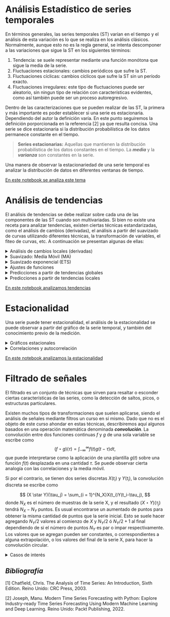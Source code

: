 # Análisis Estadístico de series temporales

En términos generales, las series temporales (ST) varían en el tiempo y el análisis de esta variación es lo que se realiza en los análisis clásicos. Normalmente, aunque esto no es la regla general, se intenta descomponer a las variaciones que sigue la ST en los siguientes términos:
1. Tendencia: se suele representar mediante una función monótona que sigue la  media de la serie.
2. Fluctuaciones estacionales: cambios periódicos que sufre la ST. 
3. Fluctuaciones cíclicas: cambios cíclicos que sufre la ST sin un período exacto.
3. Fluctuaciones irregulares: este tipo de fluctuaciones puede ser aleatorio, sin ningun tipo de relación con características evidentes, como así también puede ser un proceso autoregresivo.

Dentro de las caracterizaciones que se pueden realizar de las ST, la primera y más importante es poder establecer si una serie es estacionaria. Dependiendo del autor la definición varía. En este punto seguiremos la definición porporcionada en la referencia [2] ya que resulta concisa. Una serie se dice estacionaria si la distribución probabilística de los datos permanece constante en el tiempo. 

> **Series estacionarias:** Aquellas que mantienen la distribución probabilística de los datos constantes en el tiempo. La ***media*** y la ***varianza*** son constantes en la serie. 

Una manera de observar la estacionariedad de una serie temporal es analizar la distribución de datos en diferentes ventanas de tiempo. 

[En este notebook se analiza este tema](./Tema-3.1-plots-estacionariedad.ipynb)

# Análisis de tendencias

El análisis de tendencias se debe realizar sobre cada una de las componentes de las ST cuando son multivariadas. Si bien no existe una receta para analizar tendencias, existen ciertas técnicas estandarizadas, como el análisis de cambios (derivadas), el análisis a partir del suavizado de curvas utilizando diferentes técnicas, la transformación de variables, el fiteo de curvas, etc. A continuación se presentan algunas de ellas:

<details>
    <summary> Análisis de cambios locales (derivadas) </summary>

## Análisis de cambios locales (derivadas) 

La derivada tiempo a tiempo de una ST, se puede realizar numéricamente de muchas maneras y considerando diferente cantidad de puntos de la serie.

* Diferencia finita hacia adelante:
    $$X'(t_i) = \frac{X(t_{i+1})-X(t_i)}{t_{i+1}-t_i}$$
* Diferencia finita hacia atras:
    $$X'(t_i) = \frac{X(t_{i})-X(t_{i-1})}{t_{i}-t_{i-1}}$$
* Diferencia finita en el punto medio:
    $$X'(t_i) = \frac{X(t_{i+1})-X(t_{i-1})}{t_{i+1}-t_{i-1}}$$

Cualquiera de los tres casos previos es útil para el análisis de tendencias. Una serie con tendencia lineal tendrá por resultado una distribución derivada aproximadamente constante, mientras que si la derivada posee cambios y tendencia a su vez en el tiempo, tal tendencia puede ser de otro tipo funcional (logarítmica, exponencial, polinómica, etc). 
</details>

<details>
    <summary> Suavizado: Media Móvil (MA) </summary>

## Suavizado: Media Móvil (MA)

La media móvil, cuando es simétrica permite eliminar oscilaciones alrededor de la media. Si bien existen tratados sumamente exhaustivos, en este curso veremos la más simple de todas. La media móvil es una transformación que lleva nuestra distribución $X(t)$ en $Y(t)$. La expresión general de este tipo de transformaciones que llamaremos $Sm$ (por smooth):
$$
Sm[X(t_i)] = \sum_{r=-q}^{s}a_r\ X(t_{i+r})
$$
Si se toma $q=s$ y todos los pesos $a_r=\frac{1}{(2q+1)}$ tenemos la expresión típica de la media móvil en ventanas de ancho $2q+1$. La inspección de la media móvil sobre anchos diferentes puede servir para descartar oscilaciones y su ajuste para extraer la tendencia global, o por tramos. Es importante notar que este tipo de suavizados produce una nueva serie con $N-(2q+1)$ puntos.
</details>

<details>
    <summary> Suavizado exponencial (ETS) </summary>

## Suavizado exponencial (ETS)

Similar a la media móvil, se puede realizar un suavizado, considerando la historia de la serie hacia atrás, de modo tal que los puntos más recientes son más importantes que los previos. El decaimiento de la importancia es de forma exponencial.
$$
Sm[X(t_i)] = \sum_{j=0}^{\infty}\alpha(1-\alpha)^j X(t_{i-j}),
$$
donde $\alpha$ es una constante que satisface: $0<\alpha<1$ y recibe el nombre de constante de suavizado (smooth constant).

Si se considera sólo el primer término de la expansión, este método se denomina _Suavizado exponencial simple_ (**SES**). Si se consideran los dos primeros términos de la serie: _Suavizado exonencial doble_ (**DES**).

</details>

<details>
    <summary> Ajustes de funciones </summary>

## Ajustes de funciones

Si se tiene una curva suave a partir de la serie original mediante algún procedimiento como la media móvil, se puede realizar un ajuste de diferentes familias funcionales $f_{\vec{\alpha}}(t)$, con $\vec{\alpha}$ un conjunto de parámetros. Supongamos que $Y$ es la ST que pretendemos ajustar, donde $\hat{y}_i$ son los valores de la serie correspondientes a $Y(t_i)$. Diremos que el ajuste corresponfiente $y_i = f_{\vec{\alpha}}(t_i)$ es el mejor ajuste si el conjunto de parámetros $\vec{\alpha}$ minimiza alguna función de error. Algunas de las funciones de error más utilizadas son:

* Error cuadrático medio (___MSE___):
        $$ MSE = \frac{1}{N}\sum_{i=1}^{N}{(\hat{y}_i-y_i)}^2$$
* Error del valor absoluto medio (___MAE___):
        $$ MAE = \frac{1}{N}\sum_{i=1}^{N}{\vert\hat{y}_i-y_i\vert}$$

Luego existen otras funciones que sirven para estimar dentro de predicciones el error, para ver alguna de ellas, ver el capítulo 4 de la referencia [2].

</details>

<details>
    <summary> Predicciones a partir de tendencias globales </summary>

## Predicciones a partir de tendencias globales

Utilizando las herramientas previas, se puede cuantificar la tendencia global de una ST realizando ajustes de las diferentes curvas obtenidas. Dependiendo de los análisis que se realicen, los modelos serán diferentes y a partir del conocimiento del problema en sí mismo y la experiencia del analista se podrán aplicar con mayor o menor grado de validez.

La técnica más burda corresponde a la repetición del último valor. Normalmente es llamado modelo **Naïve**. Este modelo puede utilizarse con el valor de la última media móvil, repitiendo este valor. Claramente este modelo tiene memoria de más valores del pasado, denominaremos a este modelo **NaïveMA**.


Una de las técnicas usuales de predicción suele seguir los siguientes pasos:
1. Realizar un suavizado mediante _MA_ para una ventana temporal determinada
2. Analizar la variación de la pendiente mediante derivadas
3. Ajustar la tendencia mediante alguna función analítica. 
4. Utilizar esta función para predecir el punto siguiente en el tiempo

</details>

<details>
    <summary> Predicciones a partir de tendencias locales </summary>

## Predicciones a partir de tendencias locales
Lo que se realiza usualmente es observar tendencias en ventanas de tiempo, no globales de toda la serie, para esto los análisis previos se realizan  sobre ventanas temporales y se guardan de manera numérica (no analítica) en porciones donde la media permanece constante.
</details>


[En este notebook analizamos tendencias](./Tema-3.2-analisis-tendencias.ipynb)

# Estacionalidad

Una serie puede tener estacionalidad, el análisis de la estacionalidad se puede observar a partir del gráfico de la serie temporal, y también del conocimiento previo de la medición.
<details>
    <summary>Gráficos estacionales</summary>

## Gráficos estacionales

Cuando se conoce el intervalo de estacionalidad, la tendencia se puede obtener haciendo un suavizado con ventanas del tamaño igual al periódo de estacionalidad. Luego se utilizan los gráficos estacionales, que consisten en graficar cada período superpuesto.

Una vez caracterizada la estacionalidad, se puede realizar un análisis del comportamiento de la distribución para saber si la estacionalidad se comporta de manera aditiva, o multiplicativa respecto de la tendencia. Si se observa que la desviación estándar no muestra una tendencia clara de crecimiento/decrecimiento en el tiempo se puede pensar que la serie se puede escribir como:
$$X(t) = m_t + S_t + \varepsilon_t,$$
donde $m_t$ será la tendencia, $S_t$ será la oscilación estacional y $\varepsilon_t$ un ruido estocástico.

Por el contrario, si existe una tendencia marcada de la desviación estándar, se puede escribir de manera multiplicativa como 
$$X(t) = m_t S_t + \varepsilon_t, $$ 
o también 
$$X(t) = m_t  S_t  \varepsilon_t.$$ 
Determinar el tipo de descomposición es una tarea ardua y artesanal.
</details>


<details>
    <summary>Correlaciones y autocorrelación</summary>

## Correlación y Autocorrelación

La correlación entre dos pares de variables $X$ e $Y$ de la misma longitud ($N$) se define como

$$
r_{xy} = \frac{\sum_{i=1}^N (x_i - \bar{x})(y_i-\bar{y})}{\sigma_x \sigma_y}
$$

Donde $\sigma_{x,y}$ es la desviación estándar de cada una de la series. Cuando la correlación es mayor, significa que las series son más similares. Si en la expresión anterior miramos cómo se correlaciona una serie consigo misma desplazada, podemos encontrar estacionalidades de la siguiente manera: tomamos la serie $X(t_1), X(t_2),..., X(t_{N-1})$ y la correlacionamos con la serie desfasada en uno $X(t_2), X(t_3),..., X(t_{N})$, la ecuación anterior se puede escribir
$$
r_{1} = \frac{\sum_{i=1}^{N-1} (x_i - \bar{x}_1)(x_{i+1}-\bar{x}_2)}{\sigma_x \sigma_{x_{i+1}}},
$$
donde 
$$
\bar{x}_1 = \frac{\sum_{i=1}^{N-1}x_i}{N-1}\ \ y\ \ \bar{x}_2 = \frac{\sum_{i=2}^{N-1}x_i}{N-1}
$$

</details>


[En este notebook analizamos la estacionalidad](./Tema-3.3-analisis-estacionalidad.ipynb)

# Filtrado de señales

El filtrado es un conjunto de técnicas que sirven para resaltar o esconder ciertas características de las series, como la detección de saltos, picos, o estructuras particulares.

Existen muchos tipos de transformaciones que suelen aplicarse, siendo el análisis de señales mediante filtros un curso en sí mismo. Dado que no es el objeto de este curso ahondar en estas técnicas, describiremos aquí algunos basados en una operación matemática denominada __*convolución*__. La convolución entre dos funciones continuas $f$ y $g$ de una sola variable se escribe como
$$
(f \star g)(\tau) = \int_{-\infty}^{\infty}f(t)g(t-\tau) dt,
$$
que puede interpretarse como la aplicación de una plantilla $g(t)$ sobre una función $f(t)$ desplazada en una cantidad $\tau$. Se puede observar cierta analogía con las correlaciones y la media móvil.

Si por el contrario, se tienen dos series discretas $X(t_i)$ y $Y(t_i)$, la convolución discreta se escribe como

$$
(X \star Y)(\tau_j) = \sum_{i = 1}^{N_X}X(t_i)Y(t_i-\tau_j),
$$
donde $N_X$ es el número de muestras de la serie X, y el resultado $(X \star Y)(\tau_j)$ tendrá $N_X - N_Y$ puntos. Es usual encontrarse un aumentado de puntos para obtener la misma cantidad de puntos que la serie inicial. Esto se suele hacer agregando $N_Y/2$ valores al comienzo de $X$ y $N_Y/2$ ó $N_Y/2+1$ al final dependiendo de si el número de puntos $N_Y$ es par o impar respectivamente. Los valores que se agregan pueden ser constantes, o correspondientes a alguna extrapolación, o los valores del final de la serie X, para hacer la convolución circular.


<details>
    <summary>Casos de interés</summary>

## Casos de interés

### Covarianza
    
La covarianza entre dos series temporales de igual longitud se escribe: 
$$
    Cov(X,Y) = \frac{1}{N}\sum_{i=1}^N{(x_i-\bar{x})(y_i-\bar{y})}
$$ 
Si hacemos las transformaciones $\tilde{X} = X-\bar{x}$ y $\tilde{Y} =Y-\bar{y}$ se observa simplemente que la covarianza se puede calcular  
$$
    Cov(X,Y) = \frac{(\tilde{Y} \star \tilde{X})}{N_X}(\tau_0)
$$

### Correlación
De manera análoga a la covarianza, la correlación se puede calcular de manera inmediata realizando las siguientes transformaciones:
$$
    \tilde{X} = \frac{X-\bar{x}}{\sigma_x} , \ \  \ \tilde{Y} =\frac{Y-\bar{y}}{\sigma_y}
$$
La correlación se reduce a la convolución entre las nuevas series $(\tilde{Y} \star \tilde{X})(\tau_0)$

### Derivada centrada

### Suavizado Gaussiano

### Derivada Gaussiana


</details>

## _Bibliografía_
[1] Chatfield, Chris. The Analysis of Time Series: An Introduction, Sixth Edition. Reino Unido: CRC Press, 2003.

[2] Joseph, Manu. Modern Time Series Forecasting with Python: Explore Industry-ready Time Series Forecasting Using Modern Machine Learning and Deep Learning. Reino Unido: Packt Publishing, 2022.
